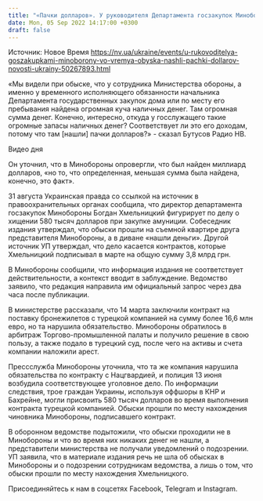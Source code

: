 ```yaml
---
title: "«Пачки долларов». У руководителя Департамента госзакупок Минобороны во время обыска нашли крупную сумму наличными — Бутусов"
date: Mon, 05 Sep 2022 14:17:00 +0300
draft: false
---
```

Источник: Новое Время https://nv.ua/ukraine/events/u-rukovoditelya-goszakupkami-minoborony-vo-vremya-obyska-nashli-pachki-dollarov-novosti-ukrainy-50267893.html


«Мы видели при обыске, что у сотрудника Министерства обороны, а именно у временного исполняющего обязанности начальника Департамента государственных закупок дома или по месту его пребывания найдена огромная куча наличных денег. Там огромная сумма денег. Конечно, интересно, откуда у госслужащего такие огромные запасы наличных денег? Соответствует ли это его доходам, потому что там [нашли] пачки долларов?» - сказал Бутусов Радио НВ.

 Видео дня   

Он уточнил, что в Минобороны опровергли, что был найден миллиард долларов, «но то, что определенная, меньшая сумма была найдена, конечно, это факт».

31 августа Украинская правда со ссылкой на источник в правоохранительных органах сообщила, что директор департамента госзакупок Минобороны Богдан Хмельницкий фигурирует по делу о хищении 580 тысяч долларов при закупке амуниции. Собеседник издания утверждал, что обыски прошли на съемной квартире друга представителя Минобороны, а в диване «нашли деньги». Другой источник УП утверждал, что дело касается контрактов, которые Хмельницкий подписывал в марте на общую сумму 3,8 млрд грн.

В Минобороны сообщили, что информация издания не соответствует действительности, а контекст вводит в заблуждение. Ведомство заявило, что редакция направила им официальный запрос через два часа после публикации.

В министерстве рассказали, что 14 марта заключили контракт на поставку бронежилетов с турецкой компанией на сумму более 16,6 млн евро, но та нарушила обязательство. Минобороны обратилось в арбитраж Торгово-промышленной палаты и получило решение в свою пользу, а также подало в турецкий суд, после чего на активы и счета компании наложили арест.

Прессслужба Минобороны уточнила, что та же компания нарушила обязательства по контракту с Нацгвардией, и полиция 13 июня возбудила соответствующее уголовное дело. По информации следствия, трое граждан Украины, используя оффшоры в КНР и Бахрейне, могли присвоить 580 тысяч долларов во время выполнения контракта турецкой компанией. Обыски прошли по месту нахождения чиновника Минобороны, подписавшего контракт.

В оборонном ведомстве подытожили, что обыски проходили не в Минобороны и что во время них никаких денег не нашли, а представители министерства не получали уведомлений о подозрении. УП заявила, что в материале издания речь не шла об обысках в Минобороны и о подозрении сотрудникам ведомства, а лишь о том, что обыски прошли по месту нахождения Хмельницкого.

Присоединяйтесь к нам в соцсетях Facebook, Telegram и Instagram.
